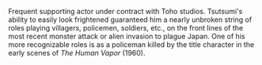 <!-- Yasuhisa Tsutsumi -->

Frequent supporting actor under contract with Toho studios. Tsutsumi's ability to easily look frightened guaranteed him a nearly unbroken string of roles playing villagers, policemen, soldiers, etc., on the front lines of the most recent monster attack or alien invasion to plague Japan. One of his more recognizable roles is as a policeman killed by the title character in the early scenes of _The Human Vapor_ (1960).